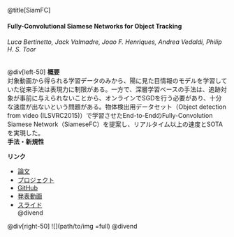 @title[SiamFC]
#### Fully-Convolutional Siamese Networks for Object Tracking
###### Luca Bertinetto, Jack Valmadre, Joao F. Henriques, Andrea Vedaldi, Philip H. S. Toor
@div[left-50]
__概要__  
対象動画から得られる学習データのみから、陽に見た目情報のモデルを学習していた従来手法は表現力に制限がある。一方で、深層学習ベースの手法は、追跡対象が事前に与えられないことから、オンラインでSGDを行う必要があり、十分な速度が出ないという問題がある。物体検出用データセット（Object detection from video (ILSVRC2015)）で学習させたEnd-to-EndのFully-Convolution Siamese Network（SiameseFC）を提案し、リアルタイム以上の速度とSOTAを実現した。  
__手法・新規性__  

__リンク__  
- [論文](https://arxiv.org/pdf/1606.09549.pdf)  
- [プロジェクト](https://www.robots.ox.ac.uk/~luca/siamese-fc.html)  
- [GitHub](https://github.com/bertinetto/cfnet)  
- [発表動画](https://youtu.be/jZoUalMMZ_0)  
- [スライド](https://pdfs.semanticscholar.org/presentation/4c91/827cceb97183c4d48ca09e1c7587577c8d54.pdf)  
@divend

@div[right-50]
![](path/to/img =full)
@divend